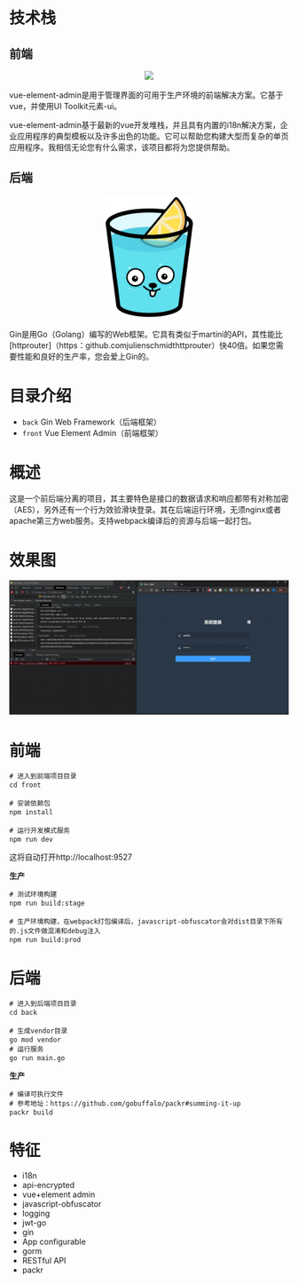 # 技术栈

## 前端

<p align="center">
  <img width="320" src="https://wpimg.wallstcn.com/ecc53a42-d79b-42e2-8852-5126b810a4c8.svg">
</p>


vue-element-admin是用于管理界面的可用于生产环境的前端解决方案。它基于vue，并使用UI Toolkit元素-ui。

vue-element-admin基于最新的vue开发堆栈，并且具有内置的i18n解决方案，企业应用程序的典型模板以及许多出色的功能。它可以帮助您构建大型而复杂的单页应用程序。我相信无论您有什么需求，该项目都将为您提供帮助。

## 后端

<p align="center">
  <img width="159px" src="https://raw.githubusercontent.com/gin-gonic/logo/master/color.png">
</p>
Gin是用Go（Golang）编写的Web框架。它具有类似于martini的API，其性能比[httprouter]（https：github.comjulienschmidthttprouter）快40倍。如果您需要性能和良好的生产率，您会爱上Gin的。

# 目录介绍
+ ```back``` Gin Web Framework（后端框架）
+ ```front``` Vue Element Admin（前端框架）
# 概述

这是一个前后端分离的项目，其主要特色是接口的数据请求和响应都带有对称加密（AES），另外还有一个行为效验滑块登录。其在后端运行环境，无须nginx或者apache第三方web服务。支持webpack编译后的资源与后端一起打包。

# 效果图

![20210504_225649~1](./img/20210504_225649~1.gif)

# 前端

```
# 进入到前端项目目录
cd front

# 安装依赖包
npm install

# 运行开发模式服务
npm run dev
```

这将自动打开http://localhost:9527

 **生产**

```
# 测试环境构建
npm run build:stage

# 生产环境构建，在webpack打包编译后，javascript-obfuscator会对dist目录下所有的.js文件做混淆和debug注入
npm run build:prod
```

# 后端

```
# 进入到后端项目目录
cd back

# 生成vendor目录
go mod vendor
# 运行服务
go run main.go
```
**生产**

```
# 编译可执行文件
# 参考地址：https://github.com/gobuffalo/packr#summing-it-up
packr build
```

# 特征

+ i18n
+ api-encrypted
+ vue+element admin
+ javascript-obfuscator
+ logging
+ jwt-go
+ gin
+ App configurable
+ gorm
+ RESTful API
+ packr

